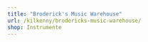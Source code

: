 ```yaml
---
title: "Broderick's Music Warehouse"
url: /kilkenny/brodericks-music-warehouse/
shop: Instrumente
---
```

